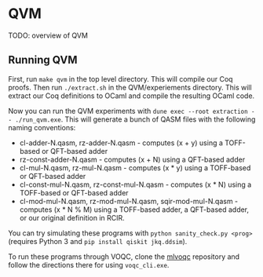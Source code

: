 # QVM

TODO: overview of QVM

## Running QVM

First, run `make qvm` in the top level directory. This will compile our Coq proofs. Then run `./extract.sh` in the QVM/experiements directory. This will extract our Coq definitions to OCaml and compile the resulting OCaml code.

Now you can run the QVM experiments with `dune exec --root extraction -- ./run_qvm.exe`. This will generate a bunch of QASM files with the following naming conventions:
* cl-adder-N.qasm, rz-adder-N.qasm - computes (x + y) using a TOFF-based or QFT-based adder
* rz-const-adder-N.qasm - computes (x + N) using a QFT-based adder
* cl-mul-N.qasm, rz-mul-N.qasm - computes (x * y) using a TOFF-based or QFT-based adder
* cl-const-mul-N.qasm, rz-const-mul-N.qasm - computes (x * N) using a TOFF-based or QFT-based adder
* cl-mod-mul-N.qasm, rz-mod-mul-N.qasm, sqir-mod-mul-N.qasm - computes (x * N % M) using a TOFF-based adder, a QFT-based adder, or our original definition in RCIR.

You can try simulating these programs with `python sanity_check.py <prog>` (requires Python 3 and `pip install qiskit jkq.ddsim`).

To run these programs through VOQC, clone the [mlvoqc](https://github.com/inQWIRE/mlvoqc) repository and follow the directions there for using `voqc_cli.exe`.
